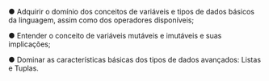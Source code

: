 ● Adquirir o domínio dos conceitos de variáveis e tipos de dados básicos da linguagem, assim como dos operadores
disponíveis;

● Entender o conceito de variáveis mutáveis e imutáveis e suas implicações;

● Dominar as características básicas dos tipos de dados avançados: Listas e Tuplas.